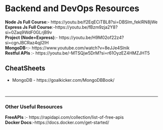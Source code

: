 <h1>Backend and DevOps Resources</h1>
<b>Node Js Full Course</b>:-  https://youtu.be/f2EqECiTBL8?si=DBSlm_feklRN8jWe
<br>
<b>Express Js Full Course</b>:-https://youtu.be/fBzm9zja2Y8?si=0Zaq9WdF0GLrjB9v
<br>
<b>Project (Node+Express)</b>:- https://youtu.be/H9M02of22z4?si=cgnJBCRaz4qjl2lH 
<br>
<b>MongoDB-</b>:- https://www.youtube.com/watch?v=8eJJe4Slnik
<br>
<b>Restful APIs </b>:- https://youtu.be/-MTSQjw5DrM?si=r61OyzEZ4HMZJHT5
<br>
<h2>CheatSheets</h2>
<ul>
  <li>MongoDB - https://goalkicker.com/MongoDBBook/</li>
</ul>
<br>
<hr>
<h3> Other Useful Resources</h3>
<b>FreeAPIs </b>:- https://rapidapi.com/collection/list-of-free-apis
<br>
<b> Docker Docs</b>:-https://docs.docker.com/get-started/





